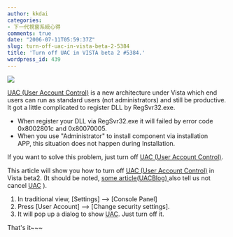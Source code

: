 ```yaml
---
author: kkdai
categories:
- 下一代視窗系統心得
comments: true
date: "2006-07-11T05:59:37Z"
slug: turn-off-uac-in-vista-beta-2-5384
title: 'Turn off UAC in VISTA beta 2 #5384.'
wordpress_id: 439
---
```


![](http://www.windows-vista-info.com/images/pictures/windows-vista-logo-1.jpg)

[UAC (User Account Control)](http://www.microsoft.com/technet/windowsvista/security/uac.mspx) is a new architecture under Vista which end users can run as standard users (not administrators) and still be productive. It got a little complicated to register DLL by RegSvr32.exe. 

  * When register your DLL via RegSvr32.exe it will failed by error code 0x8002801c and 0x80070005. 
  * When you use "Administrator" to install component via installation  APP, this situation does not happen during Installation.

If you want to solve this problem, just turn off [UAC (User Account Control)](http://www.microsoft.com/technet/windowsvista/security/uac.mspx).

This article will show you how to turn off [UAC (User Account Control)](http://www.microsoft.com/technet/windowsvista/security/uac.mspx) in Vista beta2. (It should be noted, [some article(UACBlog) ](http://blogs.msdn.com/uac/)also tell us not cancel [UAC](http://www.microsoft.com/technet/windowsvista/security/uac.mspx) ).

  1. In traditional view, [Settings] --> [Console Panel]
  2. Press [User Account] --> [Change security settings].
  3. It will pop up a dialog to show [UAC](http://www.microsoft.com/technet/windowsvista/security/uac.mspx). Just turn off it.

That's it~~~
